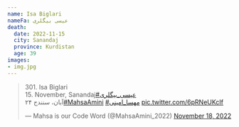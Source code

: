 ```yaml
---
name: Isa Biglari
nameFa: عیسی بیگلری
death:
  date: 2022-11-15
  city: Sanandaj
  province: Kurdistan
  age: 39
images:
- img.jpg
---
```



<blockquote class="twitter-tweet"><p lang="ca" dir="ltr">301. Isa Biglari<br>15. November, Sanandaj<a href="https://twitter.com/hashtag/%D8%B9%DB%8C%D8%B3%DB%8C_%D8%A8%DB%8C%DA%AF%D9%84%D8%B1%DB%8C?src=hash&amp;ref_src=twsrc%5Etfw">#عیسی_بیگلری</a><br>۲۴ آبان، سنندج<a href="https://twitter.com/hashtag/MahsaAmini?src=hash&amp;ref_src=twsrc%5Etfw">#MahsaAmini</a> <a href="https://twitter.com/hashtag/%D9%85%D9%87%D8%B3%D8%A7_%D8%A7%D9%85%DB%8C%D9%86%DB%8C?src=hash&amp;ref_src=twsrc%5Etfw">#مهسا_امینی</a> <a href="https://t.co/6pRNeUKcIf">pic.twitter.com/6pRNeUKcIf</a></p>&mdash; Mahsa is our Code Word (@MahsaAmini_2022) <a href="https://twitter.com/MahsaAmini_2022/status/1593684192205979650?ref_src=twsrc%5Etfw">November 18, 2022</a></blockquote> <script async src="https://platform.twitter.com/widgets.js" charset="utf-8"></script>